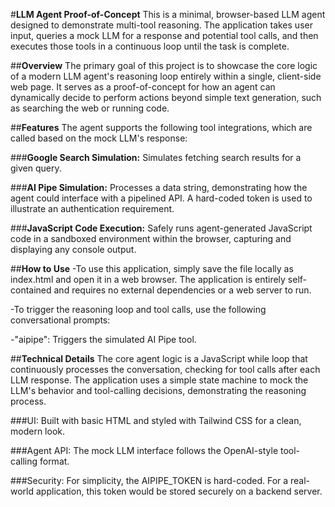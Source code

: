 #**LLM Agent Proof-of-Concept**
This is a minimal, browser-based LLM agent designed to demonstrate multi-tool reasoning. The application takes user input, queries a mock LLM for a response and potential tool calls, and then executes those tools in a continuous loop until the task is complete.

##**Overview**
The primary goal of this project is to showcase the core logic of a modern LLM agent's reasoning loop entirely within a single, client-side web page. It serves as a proof-of-concept for how an agent can dynamically decide to perform actions beyond simple text generation, such as searching the web or running code.

##**Features**
The agent supports the following tool integrations, which are called based on the mock LLM's response:

###**Google Search Simulation:** Simulates fetching search results for a given query.

###**AI Pipe Simulation:** Processes a data string, demonstrating how the agent could interface with a pipelined API. A hard-coded token is used to illustrate an authentication requirement.

###**JavaScript Code Execution:** Safely runs agent-generated JavaScript code in a sandboxed environment within the browser, capturing and displaying any console output.

##**How to Use**
-To use this application, simply save the file locally as index.html and open it in a web browser. The application is entirely self-contained and requires no external dependencies or a web server to run.

-To trigger the reasoning loop and tool calls, use the following conversational prompts:

-"aipipe": Triggers the simulated AI Pipe tool.

##**Technical Details**
The core agent logic is a JavaScript while loop that continuously processes the conversation, checking for tool calls after each LLM response. The application uses a simple state machine to mock the LLM's behavior and tool-calling decisions, demonstrating the reasoning process.

###UI: Built with basic HTML and styled with Tailwind CSS for a clean, modern look.

###Agent API: The mock LLM interface follows the OpenAI-style tool-calling format.

###Security: For simplicity, the AIPIPE_TOKEN is hard-coded. For a real-world application, this token would be stored securely on a backend server.

